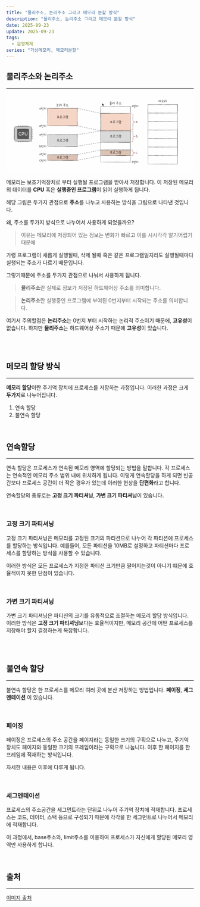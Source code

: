 ```yaml
---
title: "물리주소, 논리주소 그리고 메모리 분할 방식"
description: "물리주소, 논리주소 그리고 메모리 분할 방식"
date: 2025-09-23
update: 2025-09-23
tags:
  - 운영체제
series: "가상메모리, 메모리분할"
---
```


## 물리주소와 논리주소

---

![img.png](memory_address.png)

메모리는 보조기억장치로 부터 실행될 프로그램을 받아서 저장합니다.
이 저장된 메모리의 데이터를 **CPU** 혹은 **실행중인 프로그램**이 읽어 실행하게 됩니다.

해당 그림은 두가지 관점으로 **주소**를 나누고 사용하는 방식을 그림으로 나타낸 것입니다.

왜, 주소를 두가지 방식으로 나누어서 사용하게 되었을까요?

> 이유는 메모리에 저장되어 있는 정보는 변화가 빠르고 이를 시시각각 알기어렵기 때문에

가령 프로그램이 새롭게 실행될때, 삭제 될때 혹은 같은 프로그램일지라도 실행될때마다 실행되는 주소가 다르기 때문입니다.

그렇기때문에 주소를 두가지 관점으로 나눠서 사용하게 됩니다.

> **물리주소**란 실제로 정보가 저장된 하드웨어상 주소를 의미합니다.

> **논리주소**란 실행중인 프로그램에 부여된 0번지부터 시작되는 주소를 의미합니다.

여기서 주의할점은 **논리주소**는 0번지 부터 시작하는 논리적 주소이기 때문에, **고유성**이 없습니다. 하지만 **물리주소**는
하드웨어상 주소기 때문에 **고유성**이 있습니다.

<br>
<br>

## 메모리 할당 방식

---

**메모리 할당**이란 주기억 장치에 프로세스를 저장하는 과정입니다.
이러한 과정은 크게 **두가지**로 나누어집니다.

1. 연속 할당
2. 불연속 할당

<br>

## 연속할당

---

연속 할당은 프로세스가 연속된 메모리 영역에 할당되는 방법을 말합니다.
각 프로세스는 연속적인 메모리 주소 범위 내에 위치하게 됩니다. 이렇게 연속할당을 하게 되면
빈공간보다 프로세스 공간이 더 작은 경우가 있는데 이러한 현상을 **단편화**라고 합니다.

연속할당의 종류로는 **고정 크기 파티셔닝**, **가변 크기 파티셔닝**이 있습니다.

<br>

### 고정 크기 파티셔닝

고정 크기 파티셔닝은 메모리를 고정된 크기의 파티션으로 나누어 각 파티션에 프로세스를 할당하는 방식입니다.
예를들어, 모든 파티션을 10MB로 설정하고 파티션마다 프로세스를 할당하는 방식을 사용할 수 있습니다.

이러한 방식은 모든 프로세스가 지정한 파티션 크기만큼 떨어지는것이 아니기 떄문에 효율적이지 못한 단점이 있습니다.

<br>

### 가변 크기 파티셔닝

가변 크기 파티셔닝은 파티션의 크기를 유동적으로 조절하는 메모리 할당 방식입니다.
이러한 방식은 **고정 크기 파티셔닝**보다는 효율적이지만, 메모리 공간에 어떤 프로세스를 저장해야 할지 결정하는게
복잡합니다.

<br>
<br>

## 불연속 할당

---

불연속 할당은 한 프로세스를 메모리 여러 곳에 분산 저장하는 방법입니다. **페이징**, **세그멘테이션** 이 있습니다.

<br>

### 페이징

페이징은 프로세스의 주소 공간을 페이지라는 동일한 크기의 구획으로 나누고, 주기억 장치도 페이지와 동일한 크기의
프레임이라는 구획으로 나눕니다. 이후 한 페이지를 한 프레임에 적재하는 방식입니다.

자세한 내용은 이후에 다루게 됩니다.

<br>

### 세그멘테이션

프로세스의 주소공간을 세그먼트라는 단위로 나누어 주기억 장치에 적재합니다.
프로세스는 코드, 데이터, 스택 등으로 구성되기 때문에 각각을 한 세그먼트로 나누어서 메모리에 적재합니다.

이 과정에서, base주소와, limit주소를 이용하여 프로세스가 자신에게 할당된 메모리 영역만 사용하게 합니다.


<br>



## 출처

---

[이미지 출처](https://www.inflearn.com/course/%ED%98%BC%EC%9E%90-%EA%B3%B5%EB%B6%80%ED%95%98%EB%8A%94-%EC%BB%B4%ED%93%A8%ED%84%B0%EA%B5%AC%EC%A1%B0-%EC%9A%B4%EC%98%81%EC%B2%B4%EC%A0%9C/dashboard)


